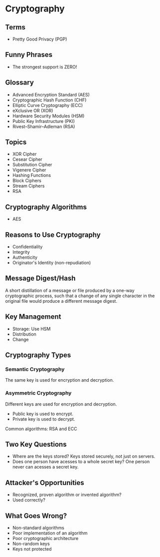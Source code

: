 # Cryptography

<!--
https://app.pluralsight.com/library/courses/applied-cryptography-getting-started/table-of-contents
https://app.pluralsight.com/library/courses/cryptography-principles-it-professionals-developers/table-of-contents
-->

<!--
https://web3auth.io/

https://atani.com/
-->

## Terms

- Pretty Good Privacy (PGP)

## Funny Phrases

- The strongest support is ZERO!

## Glossary

- Advanced Encryption Standard (AES)
- Cryptographic Hash Function (CHF)
- Elliptic Curve Cryptography (ECC)
- eXclusive OR (XOR)
- Hardware Security Modules (HSM)
- Public Key Infrastructure (PKI)
- Rivest–Shamir–Adleman (RSA)

<!--
Encryption
Decryption

Brute force

Out of band
Recipients
Symmetric Algorithm -> Cipher
-->

## Topics

- XOR Cipher
- Cesear Cipher
- Substitution Cipher
- Vigenere Cipher
- Hashing Functions
- Block Ciphers
- Stream Ciphers
- RSA

## Cryptography Algorithms

- AES

## Reasons to Use Cryptography

- Confidentiality
- Integrity
- Authenticity
- Originator's Identity (non-repudiation)

## Message Digest/Hash

A short distillation of a message or file produced by a one-way cryptographic process, such that a change of any single character in the original file would produce a different message digest.

## Key Management

- Storage: Use HSM
- Distribution
- Change

## Cryptography Types

### Semantic Cryptography

The same key is used for encryption and decryption.

### Asymmetric Cryptography

Different keys are used for encryption and decryption.

- Public key is used to encrypt.
- Private key is used to decrypt.

Common algorithms: RSA and ECC

<!-- ### Digital Signature

TODO -->

## Two Key Questions

- Where are the keys stored? Keys stored securely, not just on servers.
- Does one person have acesses to a whole secret key? One person never can acesses a secret key.

## Attacker's Opportunities

- Recognized, proven algorithm or invented algorithm?
- Used correctly?

## What Goes Wrong?

- Non-standard algorithms
- Poor implementation of an algorithm
- Poor cryptographic architecture
- Non-random keys
- Keys not protected
